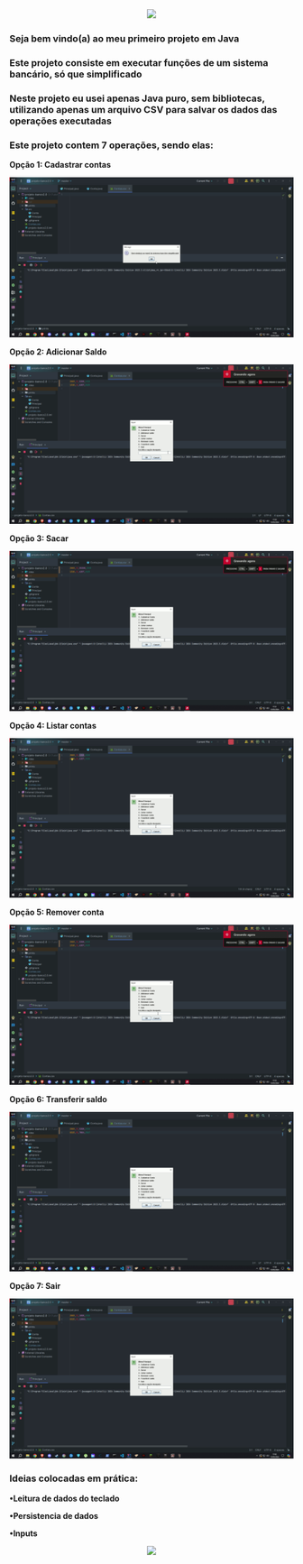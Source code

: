 <div align="center" height="40%">
  <img height="200" src="https://user-images.githubusercontent.com/25181517/117201156-9a724800-adec-11eb-9a9d-3cd0f67da4bc.png">
</div>

### Seja bem vindo(a) ao meu primeiro projeto em Java 


### Este projeto consiste em executar funções de um sistema bancário, só que simplificado
### Neste projeto eu usei apenas Java puro, sem bibliotecas, utilizando apenas um arquivo CSV para salvar os dados das operações executadas

<h3>Este projeto contem 7 operações, sendo elas:</h3>


<p><b>Opção 1: Cadastrar contas</b></p>
<p align= "center" >
 <img width="auto" height="auto" src="./prints/Gif opção 1.gif" >
</p>

<p><b>Opção 2: Adicionar Saldo</b></p>
<p align= "center" >
 <img width="auto" height="auto" src="./prints/Gif opção 2.gif" >
</p>

<p><b>Opção 3: Sacar</b></p>
<p align= "center" >
 <img width="auto" height="auto" src="./prints/Gif opção 3.gif" >
</p>

<p><b>Opção 4: Listar contas</b></p>
<p align= "center" >
 <img width="auto" height="auto" src="./prints/Gif opção 4.gif" >
</p>

<p><b>Opção 5: Remover conta</b></p>
<p align= "center" >
 <img width="auto" height="auto" src="./prints/Gif opção 5.gif" >
</p>

<p><b>Opção 6: Transferir saldo</b></p>
<p align= "center" >
 <img width="auto" height="auto" src="./prints/Gif opção 6.gif" >
</p>

<p><b>Opção 7: Sair</b></p>
<p align= "center" >
 <img width="auto" height="auto" src="./prints/Gif opção 7.gif" >
</p>



### Ideias colocadas em prática:

<p><b>&#x2022;Leitura de dados do teclado</b></p>

<p><b>&#x2022;Persistencia de dados</b></p>

<p><b>&#x2022;Inputs</b></p>

<div align="center" height="40%">
  <img height="200" src="https://user-images.githubusercontent.com/25181517/117201156-9a724800-adec-11eb-9a9d-3cd0f67da4bc.png">
</div>
